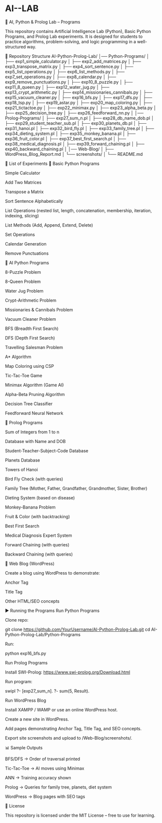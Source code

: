 # AI--LAB
🧠 AI, Python & Prolog Lab – Programs

This repository contains Artificial Intelligence Lab (Python), Basic Python Programs, and Prolog Lab experiments.
It is designed for students to practice algorithms, problem-solving, and logic programming in a well-structured way.

📂 Repository Structure
AI-Python-Prolog-Lab/
│── Python-Programs/
│   ├── exp1_simple_calculator.py
│   ├── exp2_add_matrices.py
│   ├── exp3_transpose_matrix.py
│   ├── exp4_sort_sentence.py
│   ├── exp5_list_operations.py
│   ├── exp6_list_methods.py
│   ├── exp7_set_operations.py
│   ├── exp8_calendar.py
│   ├── exp9_remove_punctuations.py
│   ├── exp10_8_puzzle.py
│   ├── exp11_8_queen.py
│   ├── exp12_water_jug.py
│   ├── exp13_crypt_arithmetic.py
│   ├── exp14_missionaries_cannibals.py
│   ├── exp15_vacuum_cleaner.py
│   ├── exp16_bfs.py
│   ├── exp17_dfs.py
│   ├── exp18_tsp.py
│   ├── exp19_astar.py
│   ├── exp20_map_coloring.py
│   ├── exp21_tictactoe.py
│   ├── exp22_minimax.py
│   ├── exp23_alpha_beta.py
│   ├── exp25_decision_tree.py
│   ├── exp26_feedforward_nn.py
│
│── Prolog-Programs/
│   ├── exp27_sum_n.pl
│   ├── exp28_db_name_dob.pl
│   ├── exp29_student_teacher_sub.pl
│   ├── exp30_planets_db.pl
│   ├── exp31_hanoi.pl
│   ├── exp32_bird_fly.pl
│   ├── exp33_family_tree.pl
│   ├── exp34_dieting_system.pl
│   ├── exp35_monkey_banana.pl
│   ├── exp36_fruit_color.pl
│   ├── exp37_best_first_search.pl
│   ├── exp38_medical_diagnosis.pl
│   ├── exp39_forward_chaining.pl
│   ├── exp40_backward_chaining.pl
│
│── Web-Blog/
│   ├── WordPress_Blog_Report.md
│   └── screenshots/
│
└── README.md

📘 List of Experiments
🔹 Basic Python Programs

Simple Calculator

Add Two Matrices

Transpose a Matrix

Sort Sentence Alphabetically

List Operations (nested list, length, concatenation, membership, iteration, indexing, slicing)

List Methods (Add, Append, Extend, Delete)

Set Operations

Calendar Generation

Remove Punctuations

🔹 AI Python Programs

8-Puzzle Problem

8-Queen Problem

Water Jug Problem

Crypt-Arithmetic Problem

Missionaries & Cannibals Problem

Vacuum Cleaner Problem

BFS (Breadth First Search)

DFS (Depth First Search)

Travelling Salesman Problem

A* Algorithm

Map Coloring using CSP

Tic-Tac-Toe Game

Minimax Algorithm (Game AI)

Alpha-Beta Pruning Algorithm

Decision Tree Classifier

Feedforward Neural Network

🔹 Prolog Programs

Sum of Integers from 1 to n

Database with Name and DOB

Student-Teacher-Subject-Code Database

Planets Database

Towers of Hanoi

Bird Fly Check (with queries)

Family Tree (Mother, Father, Grandfather, Grandmother, Sister, Brother)

Dieting System (based on disease)

Monkey-Banana Problem

Fruit & Color (with backtracking)

Best First Search

Medical Diagnosis Expert System

Forward Chaining (with queries)

Backward Chaining (with queries)

🔹 Web Blog (WordPress)

Create a blog using WordPress to demonstrate:

Anchor Tag

Title Tag

Other HTML/SEO concepts

▶ Running the Programs
Run Python Programs

Clone repo:

git clone https://github.com/YourUsername/AI-Python-Prolog-Lab.git
cd AI-Python-Prolog-Lab/Python-Programs


Run:

python exp16_bfs.py

Run Prolog Programs

Install SWI-Prolog:
https://www.swi-prolog.org/Download.html

Run program:

swipl
?- [exp27_sum_n].
?- sum(5, Result).

Run WordPress Blog

Install XAMPP / WAMP or use an online WordPress host.

Create a new site in WordPress.

Add pages demonstrating Anchor Tag, Title Tag, and SEO concepts.

Export site screenshots and upload to /Web-Blog/screenshots/.

📊 Sample Outputs

BFS/DFS → Order of traversal printed

Tic-Tac-Toe → AI moves using Minimax

ANN → Training accuracy shown

Prolog → Queries for family tree, planets, diet system

WordPress → Blog pages with SEO tags

📜 License

This repository is licensed under the MIT License – free to use for learning.
